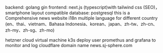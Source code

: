backend: golang gin
frontend: next.js (typescript)with tailwind css (SEO)，smartphone layout compatible
database: postgresql
this is a Comprehensive news website
i18n multiple language for different country (en、thai、vietnam、Bahasa Indonesia、korean、japan、zh-tw、zh-cn、zh-my、zh-sg、zh-mo)

hetzner cloud virtual machine
k3s deploy
user promethus and grafana to monitor and log
cloudflare domain name news.sj-sphere.com
